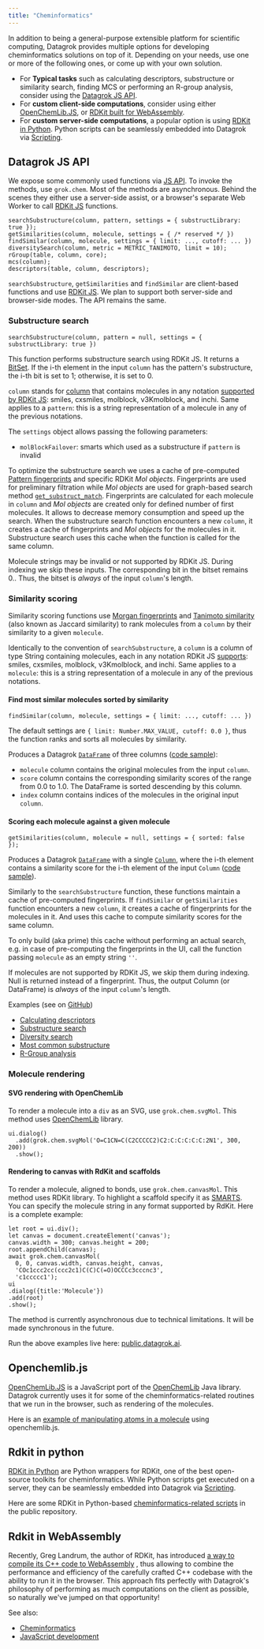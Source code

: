 ```yaml
---
title: "Cheminformatics"
---
```


In addition to being a general-purpose extensible platform for scientific computing, Datagrok provides multiple options
for developing cheminformatics solutions on top of it. Depending on your needs, use one or more of the following ones,
or come up with your own solution.

* For **Typical tasks** such as calculating descriptors, substructure or similarity search, finding MCS or performing an
  R-group analysis, consider using the [Datagrok JS API](#datagrok-js-api).
* For **custom client-side computations**, consider using either [OpenChemLib.JS](#openchemlibjs),
  or [RDKit built for WebAssembly](#rdkit-in-webassembly).
* For **custom server-side computations**, a popular option is using
  [RDKit in Python](#rdkit-in-python). Python scripts can be seamlessly embedded into Datagrok
  via [Scripting](../../../compute/scripting/scripting.mdx).

## Datagrok JS API

We expose some commonly used functions via [JS API](../../packages/js-api.md). To invoke the methods, use `grok.chem`. 
Most of the methods are asynchronous. Behind the scenes they either use a
server-side assist, or a browser's separate Web Worker to call [RDKit JS](https://github.com/rdkit/rdkit/blob/master/Code/MinimalLib/minilib.h) functions.

```
searchSubstructure(column, pattern, settings = { substructLibrary: true });
getSimilarities(column, molecule, settings = { /* reserved */ })
findSimilar(column, molecule, settings = { limit: ..., cutoff: ... })
diversitySearch(column, metric = METRIC_TANIMOTO, limit = 10);
rGroup(table, column, core);
mcs(column);
descriptors(table, column, descriptors);
```

`searchSubstructure`, `getSimilarities` and `findSimilar` are client-based functions and
use [RDKit JS](https://github.com/rdkit/rdkit/blob/master/Code/MinimalLib/minilib.h). We plan to support both server-side and browser-side modes. The API remains the same.

### Substructure search

`searchSubstructure(column, pattern = null, settings = { substructLibrary: true })`

This function performs substructure search using RDKit JS. It returns a [BitSet](../../packages/js-api.md#bitset).
If the i-th element in the input `column` has the pattern's substructure, the i-th bit is set to 1; otherwise, it is set to 0.

`column` stands for [column](https://datagrok.ai/js-api/dg/classes/Column) that contains molecules in any
notation [supported by RDKit JS](https://github.com/rdkit/rdkit/blob/master/Code/MinimalLib/minilib.h): smiles, cxsmiles, molblock, v3Kmolblock, and inchi. Same applies to a `pattern`: this is a string representation of a molecule in any of the previous notations.

The `settings` object allows passing the following parameters:

* `molBlockFailover`: smarts which used as a substructure if `pattern` is invalid

To optimize the substructure search we uses a cache of pre-computed [Pattern fingerprints](https://www.rdkit.org/docs/RDKit_Book.html#additional-information-about-the-fingerprints) and specific RDKit *Mol objects*. Fingerprints are used for preliminary filtration while *Mol objects* are used for graph-based search method [`get_substruct_match`](https://www.rdkit.org/docs/source/rdkit.Chem.rdchem.html). Fingerprints are calculated for each molecule in `column` and *Mol objects* are created only for defined number of first molecules. It allows to decrease memory consumption and speed up the search. When the substructure search function encounters a new `column`, it creates a cache of fingerprints and *Mol objects* for the molecules in it. Substructure search uses this cache when the function is called for the same column.

Molecule strings may be invalid or not supported by RDKit JS. During indexing we skip these inputs. The corresponding bit in the bitset remains 0.. Thus, the bitset is *always* of the input `column`'s length.

### Similarity scoring

Similarity scoring functions
use [Morgan fingerprints](https://www.rdkit.org/docs/GettingStartedInPython.html#morgan-fingerprints-circular-fingerprints)
and [Tanimoto similarity](https://en.wikipedia.org/wiki/Chemical_similarity) (also known as Jaccard similarity) to rank molecules from a `column` by their similarity to a given `molecule`.

Identically to the convention of `searchSubstructure`, a `column` is a column of type String containing molecules, each
in any notation RDKit JS [supports](https://github.com/rdkit/rdkit/blob/master/Code/MinimalLib/minilib.h): smiles,
cxsmiles, molblock, v3Kmolblock, and inchi. Same applies to a `molecule`: this is a string representation of a molecule
in any of the previous notations.

#### Find most similar molecules sorted by similarity

`findSimilar(column, molecule, settings = { limit: ..., cutoff: ... })`

The default settings are `{ limit: Number.MAX_VALUE, cutoff: 0.0 }`, thus the function ranks and sorts all molecules by
similarity.

Produces a Datagrok [`DataFrame`](https://datagrok.ai/js-api/dg/classes/DataFrame) of three
columns ([code sample](https://public.datagrok.ai/js/samples/domains/chem/similarity-scoring-sorted)):

* `molecule` column contains the original molecules from the input `column`.
* `score` column contains the corresponding similarity scores of the range from 0.0 to 1.0. The
  DataFrame is sorted descending by this column.
* `index` column contains indices of the molecules in the original input `column`.

#### Scoring each molecule against a given molecule

`getSimilarities(column, molecule = null, settings = { sorted: false });`

Produces a Datagrok [`DataFrame`](https://datagrok.ai/js-api/dg/classes/DataFrame) with a
single [`Column`](https://datagrok.ai/js-api/dg/classes/Column), where the i-th element contains a similarity score for
the i-th element of the
input `Column` ([code sample](https://public.datagrok.ai/js/samples/domains/chem/similarity-scoring-scores)).

Similarly to the `searchSubstructure` function, these functions maintain a cache of
pre-computed fingerprints. If `findSimilar` or `getSimilarities` function encounters a new `column`, it creates a cache of fingerprints for the molecules in it. And uses this cache to compute similarity scores for the same column.

To only build (aka prime) this cache without performing an actual search, e.g. in case of pre-computing the fingerprints
in the UI, call the function passing `molecule` as an empty string `''`.

If molecules are not supported by RDKit JS, we skip them during indexing. Null is returned instead of a fingerprint. Thus, the output Column (or DataFrame) is *always* of the input `column`'s length.

Examples (see on [GitHub](https://github.com/datagrok-ai/public/tree/master/packages/ApiSamples/scripts/domains/chem))

* [Calculating descriptors](https://public.datagrok.ai/js/samples/domains/chem/descriptors)
* [Substructure search](https://public.datagrok.ai/js/samples/domains/chem/substructure-search)
* [Diversity search](https://public.datagrok.ai/js/samples/domains/chem/diversity-search)
* [Most common substructure](https://public.datagrok.ai/js/samples/domains/chem/mcs)
* [R-Group analysis](https://public.datagrok.ai/js/samples/domains/chem/r-group)

### Molecule rendering

#### SVG rendering with OpenChemLib

To render a molecule into a `div` as an SVG, use `grok.chem.svgMol`. This method uses [OpenChemLib](https://github.com/cheminfo/openchemlib-js) library.

```
ui.dialog()
  .add(grok.chem.svgMol('O=C1CN=C(C2CCCCC2)C2:C:C:C:C:C:2N1', 300, 200))
  .show();
```

#### Rendering to canvas with RdKit and scaffolds

To render a molecule, aligned to bonds, use `grok.chem.canvasMol`. This method uses RDKit library.
To highlight a scaffold specify it as [SMARTS](https://en.wikipedia.org/wiki/SMILES_arbitrary_target_specification).
You can specify the molecule string in any format supported by RdKit. Here is a complete example:

```
let root = ui.div();
let canvas = document.createElement('canvas');
canvas.width = 300; canvas.height = 200;
root.appendChild(canvas);
await grok.chem.canvasMol(
  0, 0, canvas.width, canvas.height, canvas,
  'COc1ccc2cc(ccc2c1)C(C)C(=O)OCCCc3cccnc3',
  'c1ccccc1');
ui
.dialog({title:'Molecule'})
.add(root)
.show();
```

The method is currently asynchronous due to technical limitations. It will be made synchronous in the future.

Run the above examples live here: [public.datagrok.ai](https://public.datagrok.ai).

## Openchemlib.js

[OpenChemLib.JS](https://github.com/cheminfo/openchemlib-js) is a JavaScript port of the
[OpenChemLib](https://github.com/actelion/openchemlib) Java library. Datagrok currently uses it for some of the
cheminformatics-related routines that we run in the browser, such as rendering of the molecules.

Here is
an [example of manipulating atoms in a molecule](https://public.datagrok.ai/js/samples/domains/chem/mol-atoms-bonds)
using openchemlib.js.

## Rdkit in python

[RDKit in Python](https://www.rdkit.org/docs/GettingStartedInPython.html) are Python wrappers for RDKit, one of the best
open-source toolkits for cheminformatics. While Python scripts get executed on a server, they can be seamlessly embedded
into Datagrok via [Scripting](../../../compute/scripting/scripting.mdx).

Here are some RDKit in
Python-based [cheminformatics-related scripts](https://github.com/datagrok-ai/public/tree/master/packages/Chem/scripts)
in the public repository.

## Rdkit in WebAssembly

Recently, Greg Landrum, the author of RDKit, has introduced
[a way to compile its C++ code to WebAssembly](https://rdkit.blogspot.com/2019/11/introducing-new-rdkit-javascript.html)
, thus allowing to combine the performance and efficiency of the carefully crafted C++ codebase with the ability to run
it in the browser. This approach fits perfectly with Datagrok's philosophy of performing as much computations on the
client as possible, so naturally we've jumped on that opportunity!

See also:

* [Cheminformatics](../../../datagrok/solutions/domains/chem/chem.md)
* [JavaScript development](../../develop.md)
